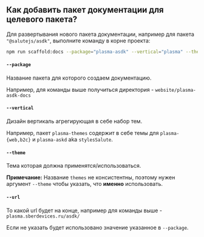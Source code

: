 ## Как добавить пакет документации для целевого пакета?

Для развертывания нового пакета документации, например для пакета `"@salutejs/asdk"`, выполните команду в корне проекта:

```bash
npm run scaffold:docs --package="plasma-asdk" --vertical="plasma" --theme="stylesSalute" --url="asdk"
```

#### `--package`

Название пакета для которого создаем документацию.

Например, для команды выше получиться директория - `website/plasma-asdk-docs`

#### `--vertical`

Дизайн вертикаль агрегирующая в себе набор тем.

Например, пакет `plasma-themes` содержит в себе темы для `plasma-{web,b2c}` и `plasma-askd` aka `stylesSalute`.

#### `--theme`

Тема которая должна применятся/использоваться.

**Примечание:** Название `themes` не консистентны, поэтому нужен аргумент `--theme` чтобы указать, что **именно** использовать.

#### `--url`

То какой url будет на конце, например для команды выше - `plasma.sberdevices.ru/asdk/`

Если не указать будет использовано значение указанное в `--package`.
